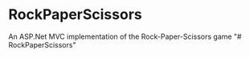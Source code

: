 # RockPaperScissors
An ASP.Net MVC implementation of the Rock-Paper-Scissors game
"# RockPaperScissors" 
